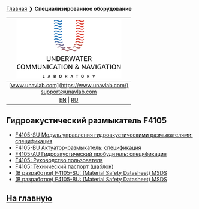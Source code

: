 [Главная](/README_RU) ❯ **Специализированное оборудование**

| ![logo](/documentation/sm_logo.png) |
| :---: |
| [www.unavlab.com](https://www.unavlab.com/) <br/> [support@unavlab.com](mailto:support@unavlab.com) |
| [EN](underwater_bespoke_systems_en.md) \| [RU](underwater_bespoke_systems_ru.md) |

## Гидроакустический размыкатель F4105
* [F4105-SU Модуль управления гидроакустическими размыкателями: спецификация](/documentation/RU/F4105/F4105_SU_Specification_ru.md)
* [F4105-BU Актуатор-размыкатель: спецификация](/documentation/RU/F4105/F4105_BU_Specification_ru.md)
* [F4105-AU Гидроакустический пробудитель: спецификация](/documentation/RU/F4105/F4105_AU_Specification_ru.md)
* [F4105: Руководство пользователя](/documentation/RU/F4105/F4105_Users_manual_ru.md)
* [F4105: Технический паспорт (шаблон)](/documentation/RU/F4105/F4105_tech_pass_ru.md)
* [(В разработке) F4105-SU: (Material Safety Datasheet) MSDS]()
* [(В разработке) F4105-BU: (Material Safety Datasheet) MSDS]()


## [На главную](README_RU.md)
